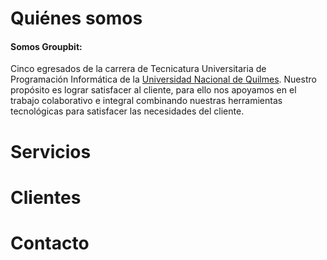 # Quiénes somos

#### Somos Groupbit: 

Cinco egresados de la carrera de Tecnicatura Universitaria de Programación Informática de la [Universidad Nacional de Quilmes](www.unq.edu.ar).
Nuestro propósito es lograr satisfacer al cliente, para ello nos apoyamos en el trabajo colaborativo e integral combinando nuestras herramientas tecnológicas para satisfacer las necesidades del cliente.
  
# Servicios
# Clientes
# Contacto